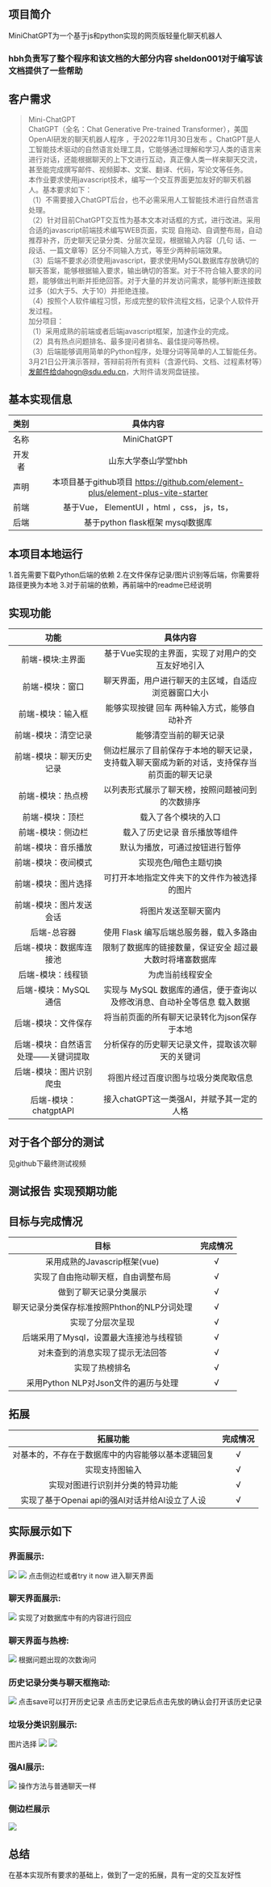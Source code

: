 ## 项目简介
MiniChatGPT为一个基于js和python实现的网页版轻量化聊天机器人
### hbh负责写了整个程序和该文档的大部分内容 sheldon001对于编写该文档提供了一些帮助
## 客户需求

> Mini-ChatGPT  
> ChatGPT（全名：Chat Generative Pre-trained Transformer），美国OpenAI研发的聊天机器人程序 ，于2022年11月30日发布 。ChatGPT是人工智能技术驱动的自然语言处理工具，它能够通过理解和学习人类的语言来进行对话，还能根据聊天的上下文进行互动，真正像人类一样来聊天交流，甚至能完成撰写邮件、视频脚本、文案、翻译、代码，写论文等任务。  
> 本作业要求使用javascript技术，编写一个交互界面更加友好的聊天机器人。基本要求如下：  
> （1）不需要接入ChatGPT后台，也不必需采用人工智能技术进行自然语言处理。  
> （2）针对目前ChatGPT交互性为基本文本对话框的方式，进行改进。采用合适的javascript前端技术编写WEB页面，实现 自拖动、自调整布局，自动推荐补齐，历史聊天记录分类、分层次呈现，根据输入内容（几句  话、一段话、一篇文章等）区分不同输入方式，等至少两种前端效果。  
> （3）后端不要求必须使用javascript，要求使用MySQL数据库存放确切的聊天答案，能够根据输入要求，输出确切的答案。对于不符合输入要求的问题，能够做出判断并拒绝回答。对于大量的并发访问需求，能够判断连接数过多（如大于5、大于10）并拒绝连接。  
> （4）按照个人软件编程习惯，形成完整的软件流程文档，记录个人软件开发过程。  
> 加分项目：  
> （1）采用成熟的前端或者后端javascript框架，加速作业的完成。  
> （2）具有热点问题排名、最多提问者排名、最佳提问等热榜。  
> （3）后端能够调用简单的Python程序，处理分词等简单的人工智能任务。  
> 3月21日公开演示答辩，答辩前将所有资料（含源代码、文档、过程素材等）发邮件给dahogn@sdu.edu.cn，大附件请发网盘链接。
## 基本实现信息
| 类别 | 具体内容 |
| :---: | :---: |
| 名称 | MiniChatGPT|
| 开发者 | 山东大学泰山学堂hbh |
|  声明 | 本项目基于github项目 https://github.com/element-plus/element-plus-vite-starter |
| 前端 |基于Vue， ElementUI ，html ，css， js，ts，|
| 后端 |基于python flask框架 mysql数据库|
## 本项目本地运行
1.首先需要下载Python后端的依赖
2.在文件保存记录/图片识别等后端，你需要将路径更换为本地
3.对于前端的依赖，再前端中的readme已经说明
## 实现功能
| 功能 | 具体内容 |
| :---: | :---: |
| 前端-模块:主界面 |基于Vue实现的主界面，实现了对用户的交互友好地引入|
| 前端-模块：窗口 | 聊天界面，用户进行聊天的主区域，自适应浏览器窗口大小 |
| 前端-模块：输入框 | 能够实现按键 回车 两种输入方式，能够自动补齐|
| 前端-模块：清空记录 | 能够清空当前的聊天记录|
| 前端-模块：聊天历史记录 |侧边栏展示了目前保存于本地的聊天记录，支持载入聊天窗成为新的对话，支持保存当前页面的聊天记录|
| 前端-模块：热点榜 | 以列表形式展示了聊天榜，按照问题被问到的次数排序 |
| 前端-模块：顶栏 | 载入了各个模块的入口 |
| 前端-模块：侧边栏 | 载入了历史记录 音乐播放等组件 |
| 前端-模块：音乐播放 | 默认为播放，可通过按钮进行暂停 |
| 前端-模块：夜间模式 | 实现亮色/暗色主题切换 |
| 前端-模块：图片选择 | 可打开本地指定文件夹下的文件作为被选择的图片 |
| 前端-模块：图片发送会话 | 将图片发送至聊天窗内 |
| 后端-总容器 | 使用 Flask 编写后端总服务器，载入多路由 |
| 后端-模块：数据库连接池 | 限制了数据库的链接数量，保证安全 超过最大数时将堵塞数据库|
| 后端-模块：线程锁 | 为虎当前线程安全 |
| 后端-模块：MySQL 通信 | 实现与 MySQL 数据库的通信，便于查询以及修改消息、自动补全等信息 载入数据|
| 后端-模块：文件保存 | 将当前页面的所有聊天记录转化为json保存于本地 |
| 后端-模块：自然语言处理——关键词提取 | 分析保存的历史聊天记录文件，提取该次聊天的关键词|
| 后端-模块：图片识别爬虫 | 将图片经过百度识图与垃圾分类爬取信息 |
| 后端-模块：chatgptAPI | 接入chatGPT这一类强AI，并赋予其一定的人格 |
## 对于各个部分的测试
见github下最终测试视频
## 测试报告 实现预期功能
## 目标与完成情况
|目标|完成情况|
|:---:|:---:|
|采用成熟的Javascrip框架(vue)|√|
|实现了自由拖动聊天框，自由调整布局|√|
|做到了聊天记录分类展示|√|
|聊天记录分类保存标准按照Phthon的NLP分词处理|√|
|实现了分层次呈现|√|
|后端采用了Mysql，设置最大连接池与线程锁|√|
|对未查到的消息实现了提示无法回答|√|
|实现了热榜排名|√|
|采用Python NLP对Json文件的遍历与处理|√|
## 拓展
|拓展功能|完成情况|
|:---:|:---:|
|对基本的，不存在于数据库中的内容能够以基本逻辑回复|√|
|实现支持图输入|√|
|实现对图进行识别并分类的特异功能|√|
|实现了基于Openai api的强AI对话并给AI设立了人设|√|

## 实际展示如下
### 界面展示:
![](https://github.com/hbhalpha/Mini-chatGPT/blob/main/images/%E7%95%8C%E9%9D%A2%E5%B1%95%E7%A4%BA1.png)
![](https://github.com/hbhalpha/Mini-chatGPT/blob/main/images/%E7%95%8C%E9%9D%A2%E5%B1%95%E7%A4%BA2.png)
点击侧边栏或者try it now 进入聊天界面
### 聊天界面展示:
![](https://github.com/hbhalpha/Mini-chatGPT/blob/main/images/%E8%81%8A%E5%A4%A9%E7%95%8C%E9%9D%A2%E5%B1%95%E7%A4%BA.png)
实现了对数据库中有的内容进行回应
### 聊天界面与热榜:
![](https://github.com/hbhalpha/Mini-chatGPT/blob/main/images/%E8%81%8A%E5%A4%A9%E7%95%8C%E9%9D%A2%E4%B8%8E%E7%83%AD%E6%A6%9C.jpg)
根据问题出现的次数询问
### 历史记录分类与聊天框拖动:
![](https://github.com/hbhalpha/Mini-chatGPT/blob/main/images/%E5%8E%86%E5%8F%B2%E8%AE%B0%E5%BD%95%E5%88%86%E7%B1%BB%E4%B8%8E%E8%81%8A%E5%A4%A9%E6%A1%86%E6%8B%96%E5%8A%A8.jpg)
点击save可以打开历史记录
点击历史记录后点击先放的确认会打开该历史记录
### 垃圾分类识别展示:
图片选择
![](https://github.com/hbhalpha/Mini-chatGPT/blob/main/images/OZ%24W_G%5B%7B%7DV%5DTTYTL%7DRK4_HJ.jpg)
![](https://github.com/hbhalpha/Mini-chatGPT/blob/main/images/%E5%9E%83%E5%9C%BE%E5%88%86%E7%B1%BB%E8%AF%86%E5%88%AB%E5%B1%95%E7%A4%BA.png)
### 强AI展示:
![](https://github.com/hbhalpha/Mini-chatGPT/blob/main/images/%E5%BC%BAAI%E5%B1%95%E7%A4%BA.png)
操作方法与普通聊天一样
### 侧边栏展示
![](https://github.com/hbhalpha/Mini-chatGPT/blob/main/images/%24%25J0T88E%5D%40B%60%25Q68CQM%40F44.jpg)
## 总结
在基本实现所有要求的基础上，做到了一定的拓展，具有一定的交互友好性
